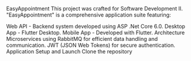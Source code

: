 EasyAppointment
This project was crafted for Software Development II. "EasyAppointment" is a comprehensive application suite featuring:

Web API - Backend system developed using ASP .Net Core 6.0.
Desktop App - Flutter Desktop.
Mobile App - Developed with Flutter.
Architecture
Microservices using RabbitMQ for efficient data handling and communication.
JWT (JSON Web Tokens) for secure authentication.
Application Setup and Launch
Clone the repository
